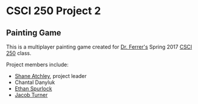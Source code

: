 # CSCI 250 Project 2
## Painting Game

This is a multiplayer painting game created for [Dr. Ferrer's](http://ozark.hendrix.edu/~ferrer) Spring 2017 [CSCI 250](http://ozark.hendrix.edu/~ferrer/courses/250/) class.

Project members include:
* [Shane Atchley](http://github.com/sosatchley), project leader
* Chantal Danyluk
* [Ethan Spurlock](http://github.com/racer161)
* [Jacob Turner](http://github.com/loremipsumdolor)
